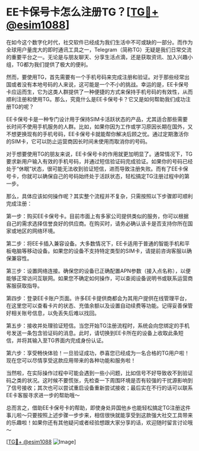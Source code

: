 # EE卡保号卡怎么注册TG？[[TG💪+ @esim1088](https://t.me/s/esim1088)]

在如今这个数字化时代，社交软件已经成为我们生活中不可或缺的一部分。而作为全球用户量庞大的即时通讯工具之一，Telegram（简称TG）无疑是我们日常交流的重要平台之一。无论是与朋友聊天、分享生活点滴，还是获取资讯、加入兴趣小组，TG都为我们提供了极大的便利。

然而，要使用TG，首先需要有一个手机号码来完成注册和验证。对于那些经常出国或者没有本地号码的人来说，这可能是一个不小的挑战。幸运的是，EE卡保号卡应运而生，它为这类人群提供了一种便捷的方式来保持手机号码的有效性，从而顺利注册和使用TG。那么，究竟什么是EE卡保号卡？它又是如何帮助我们成功注册TG的呢？

EE卡保号卡是一种专门设计用于保持SIM卡活跃状态的产品，尤其适合那些需要长时间不使用手机服务的人群。比如，如果你因为工作或学习原因长期在国外，又不想更换现有的手机号码，EE卡保号卡就能帮你解决后顾之忧。通过定期激活你的SIM卡，它可以防止运营商因长时间未使用而取消你的号码。

对于想要使用TG的朋友来说，EE卡保号卡的作用就更加明显了。通常情况下，TG要求新用户输入有效的手机号码，并通过短信验证码完成验证。如果你的号码已经处于“休眠”状态，很可能无法收到验证短信，进而导致注册失败。而有了EE卡保号卡，你就可以确保自己的号码始终处于活跃状态，轻松搞定TG注册过程中的第一步。

那么，具体应该如何操作呢？其实整个流程并不复杂，只需按照以下步骤即可顺利完成注册：

第一步：购买EE卡保号卡。目前市面上有多家公司提供类似的服务，你可以根据自己的需求选择信誉良好的供应商。在购买时，请务必确认该卡是否支持你所在国家或地区的网络环境。

第二步：将EE卡插入兼容设备。大多数情况下，EE卡适用于普通的智能手机和平板电脑等移动设备。如果您的设备不支持特定类型的SIM卡，请提前咨询客服以确保兼容性。

第三步：设置网络连接。确保您的设备已正确配置APN参数（接入点名称），以便能够正常访问互联网。如果您不确定如何操作，可以查阅设备说明书或联系运营商客服获取指导。

第四步：登录EE卡账户页面。许多EE卡提供商都会为其用户提供在线管理平台，在这里您可以查看卡片的状态、充值余额以及设置自动续费等功能。记得妥善保管好相关账号信息，以免丢失后难以找回。

第五步：接收并处理验证短信。当您开始TG注册流程时，系统会向您绑定的手机号发送一条包含验证码的消息。此时，请切换到EE卡所在的设备上收取此条短信，并将其输入至TG界面内完成身份认证。

第六步：享受畅快体验！一旦验证成功，恭喜您已经成为一名合格的TG用户啦！现在您可以尽情享受这款应用带来的各种功能和服务啦！

当然啦，在实际操作过程中可能会遇到一些小问题，比如信号不好导致收不到验证码之类的状况。这时候不要慌张，先检查一下周围环境是否有较强的干扰源影响到了信号接收；其次也可以尝试重启设备重新尝试接收；最后实在不行的话可以联系EE卡客服寻求进一步的帮助哦～

总而言之，借助EE卡保号卡的帮助，即使身处异国他乡也能轻松搞定TG注册这件事儿啦～只要按照上述步骤一步步来，相信很快就能享受到这款强大社交工具带来的乐趣啦！如果你还有其他疑问或者经验想跟大家分享的话，欢迎随时留言讨论哦～

[[TG💪+ @esim1088](https://t.me/s/esim1088) ![Image](https://i.postimg.cc/4NQfJmqS/Snipaste-2025-05-13-00-14-12.png)]